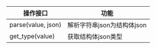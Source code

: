 | 操作接口      | 功能 |
| ----------- | ----------- |
| parse(value, json)| 解析字符串json为结构体json |
| get_type(value)  | 获取结构体json类型        |